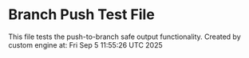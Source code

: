 # Branch Push Test File
This file tests the push-to-branch safe output functionality.
Created by custom engine at: Fri Sep  5 11:55:26 UTC 2025
